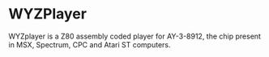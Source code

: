 # WYZPlayer
WYZplayer is a Z80 assembly coded player for AY-3-8912, the chip present in MSX, Spectrum, CPC and Atari ST computers.
